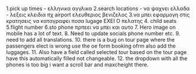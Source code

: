1.pick up times - ελληνικα αγγλικα 
2.search locations - να ψαχνει ελλαδα - λεξεις κλειδια πχ airport ελευθεριος βενιζελος
3.να μπει εφαρμογη στις κρατησεις να καταγραφει ποσα lugage EXEI O πελατης
4. child seats 
5.flight number
6.sto phone πρπεει να μπει και αυτο 
7. Hero image on mobile has a lot of text.
8. Need to update socials phone number etc.
9. need to add all translations.
10. there is a bug on tour page where the passengers elect is wrong use the oe form booking ofrm also add the luggages.
11. Also have a field called selected tour based on the tour page have this automatically filled not changeable.
12. the dropdown with all the phones is too big i want a scroll bar and maxcheight there.